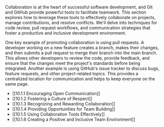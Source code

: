 Collaboration is at the heart of successful software development, and Git and GitHub provide powerful tools to facilitate teamwork. This section explores how to leverage these tools to effectively collaborate on projects, manage contributions, and resolve conflicts. We'll delve into techniques for code review, pull request workflows, and communication strategies that foster a productive and inclusive development environment.

One key example of promoting collaboration is using pull requests. A developer working on a new feature creates a branch, makes their changes, and then submits a pull request to merge their branch into the main branch. This allows other developers to review the code, provide feedback, and ensure that the changes meet the project's standards before being integrated. Another example is using GitHub's issue tracker to discuss bugs, feature requests, and other project-related topics. This provides a centralized location for communication and helps to keep everyone on the same page.

- [[10.1.1 Encouraging Open Communication]]
- [[10.1.2 Fostering a Culture of Respect]]
- [[10.1.3 Recognizing and Rewarding Collaboration]]
- [[10.1.4 Providing Opportunities for Team Building]]
- [[10.1.5 Using Collaboration Tools Effectively]]
- [[10.1.6 Creating a Positive and Inclusive Team Environment]]